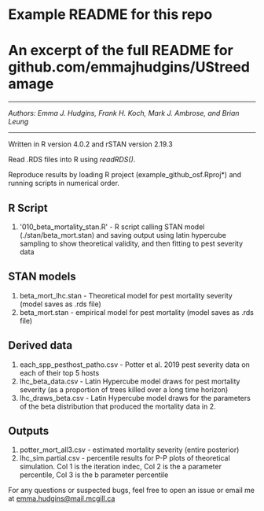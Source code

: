 # Example README for this repo

# An excerpt of the full README for github.com/emmajhudgins/UStreedamage
---

_Authors: Emma J. Hudgins, Frank H. Koch, Mark J. Ambrose, and Brian Leung_

---

Written in R version 4.0.2 and rSTAN version 2.19.3

Read .RDS files into R using *readRDS()*.  

Reproduce results by loading R project (example_github_osf.Rproj*) and running scripts in numerical order.  


## R Script

1. '010_beta_mortality_stan.R' - R script calling STAN model (./stan/beta_mort.stan) and saving output using latin hypercube sampling to show theoretical validity, and then fitting to pest severity data  

## STAN models

1. beta_mort_lhc.stan - Theoretical model for pest mortality severity (model saves as .rds file)
2. beta_mort.stan - empirical model for pest mortality (model saves as .rds file)

## Derived data  

1. each_spp_pesthost_patho.csv - Potter et al. 2019 pest severity data on each of their top 5 hosts
2. lhc_beta_data.csv - Latin Hypercube model draws for pest mortality severity (as a proportion of trees killed over a long time horizon)
3. lhc_draws_beta.csv - Latin Hypercube model draws for the parameters of the beta distribution that produced the mortality data in 2.

## Outputs
1. potter_mort_all3.csv - estimated mortality severity (entire posterior)
2. lhc_sim.partial.csv - percentile results for P-P plots of theoretical simulation. Col 1 is the iteration indec, Col 2 is the a parameter percentile, Col 3 is the b parameter percentile 


For any questions or suspected bugs, feel free to open an issue or email me at emma.hudgins@mail.mcgill.ca





